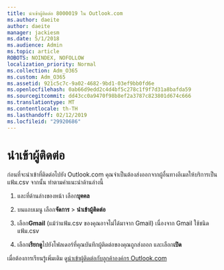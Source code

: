 ```yaml
---
title: นำเข้าผู้ติดต่อ 8000019 ใน Outlook.com
ms.author: daeite
author: daeite
manager: jackiesm
ms.date: 5/1/2018
ms.audience: Admin
ms.topic: article
ROBOTS: NOINDEX, NOFOLLOW
localization_priority: Normal
ms.collection: Adm_O365
ms.custom: Adm_O365
ms.assetid: 921c5c7c-9a02-4682-9bd1-03ef9bb0fd6e
ms.openlocfilehash: 0ab66d9edd2c4d4bf5c278c1f9f7d31a8bafda59
ms.sourcegitcommit: dd43cc0a9470f98b8ef2a3787c823801d674c666
ms.translationtype: MT
ms.contentlocale: th-TH
ms.lasthandoff: 02/12/2019
ms.locfileid: "29920686"
---
```

# <a name="import-contacts"></a>นำเข้าผู้ติดต่อ

ก่อนที่จะนำเข้าที่ติดต่อไปยัง Outlook.com คุณจำเป็นต้องส่งออกจากผู้อื่นทางอีเมลให้บริการเป็นแฟ้ม.csv จากนั้น ทำตามคำแนะนำด้านล่างนี้
  
1. และที่ด้านล่างของหน้า เลือก**บุคคล** 
    
2. บนแถบเมนู เลือก**จัดการ** \> **นำเข้าผู้ติดต่อ** 
    
3. เลือก**Gmail** (แม้ว่าแฟ้ม.csv ของคุณอาจไม่ได้มาจาก Gmail) เนื่องจาก Gmail ใช้ชนิดแฟ้ม.csv 
    
4. เลือก**เรียกดู**ไปยังโฟลเดอร์ที่คุณบันทึกผู้ติดต่อของคุณถูกส่งออก และเลือก**เปิด** 
    
เมื่อต้องการเรียนรู้เพิ่มเติม ดู[นำเข้าผู้ติดต่อกับลูกค้าองค์กร Outlook.com](https://go.microsoft.com/fwlink/p/?linkid=873136)
  

